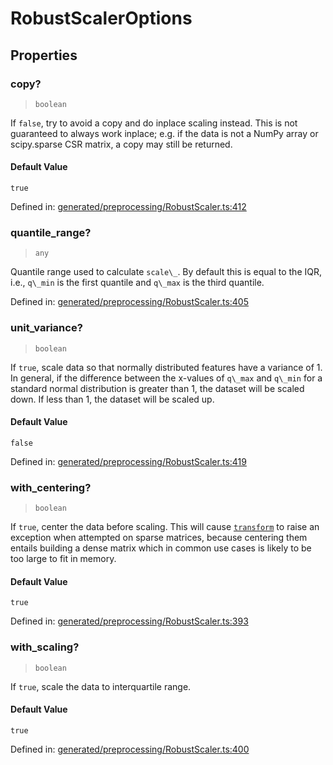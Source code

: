 # RobustScalerOptions

## Properties

### copy?

> `boolean`

If `false`, try to avoid a copy and do inplace scaling instead. This is not guaranteed to always work inplace; e.g. if the data is not a NumPy array or scipy.sparse CSR matrix, a copy may still be returned.

#### Default Value

`true`

Defined in:  [generated/preprocessing/RobustScaler.ts:412](https://github.com/transitive-bullshit/scikit-learn-ts/blob/b59c1ff/packages/sklearn/src/generated/preprocessing/RobustScaler.ts#L412)

### quantile\_range?

> `any`

Quantile range used to calculate `scale\_`. By default this is equal to the IQR, i.e., `q\_min` is the first quantile and `q\_max` is the third quantile.

Defined in:  [generated/preprocessing/RobustScaler.ts:405](https://github.com/transitive-bullshit/scikit-learn-ts/blob/b59c1ff/packages/sklearn/src/generated/preprocessing/RobustScaler.ts#L405)

### unit\_variance?

> `boolean`

If `true`, scale data so that normally distributed features have a variance of 1. In general, if the difference between the x-values of `q\_max` and `q\_min` for a standard normal distribution is greater than 1, the dataset will be scaled down. If less than 1, the dataset will be scaled up.

#### Default Value

`false`

Defined in:  [generated/preprocessing/RobustScaler.ts:419](https://github.com/transitive-bullshit/scikit-learn-ts/blob/b59c1ff/packages/sklearn/src/generated/preprocessing/RobustScaler.ts#L419)

### with\_centering?

> `boolean`

If `true`, center the data before scaling. This will cause [`transform`](#sklearn.preprocessing.RobustScaler.transform "sklearn.preprocessing.RobustScaler.transform") to raise an exception when attempted on sparse matrices, because centering them entails building a dense matrix which in common use cases is likely to be too large to fit in memory.

#### Default Value

`true`

Defined in:  [generated/preprocessing/RobustScaler.ts:393](https://github.com/transitive-bullshit/scikit-learn-ts/blob/b59c1ff/packages/sklearn/src/generated/preprocessing/RobustScaler.ts#L393)

### with\_scaling?

> `boolean`

If `true`, scale the data to interquartile range.

#### Default Value

`true`

Defined in:  [generated/preprocessing/RobustScaler.ts:400](https://github.com/transitive-bullshit/scikit-learn-ts/blob/b59c1ff/packages/sklearn/src/generated/preprocessing/RobustScaler.ts#L400)
